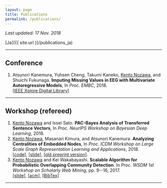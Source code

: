```yaml
---
layout: page
title: Publications
permalink: /publications/
---
```


_Last updated: 17 Nov. 2018_

[Ja]({{ site.url }}/publications_ja)

---

## Conference

1. Atsunori Kanemura, Yuhsen Cheng, Takumi Kaneko, <u>Kento Nozawa</u>, and Shuichi Fukunaga.  __Imputing Missing Values in EEG with Multivariate Autoregressive Models__, In *Proc. EMBC*, 2018. <br />
[[IEEE Xplore Digital Library](https://ieeexplore.ieee.org/document/8512790)]

---

## Workshop (refereed)

1. <u>Kento Nozawa</u> and Issei Sato. __PAC-Bayes Analysis of Transferred Sentence Vectors__, In *Proc. NeurIPS Workshop on Bayesian Deep Learning*, 2018.
1. <u>Kento Nozawa</u>, Masanari Kimura, and Atsunori Kanemura. __Analyzing Centralities of Embedded Nodes__, In *Proc. ICDM Workshop on Large Scale Graph Representation Learning and Applications*, 2018. <br /> [[code](https://github.com/nzw0301/grla2018)], [[slide](https://speakerdeck.com/nzw0301/analyzing-centralities-of-embedded-nodes)], [[old preprint version](https://arxiv.org/abs/1802.06368)].
1. <u>Kento Nozawa</u> and Kei Wakabayashi. __Scalable Algorithm for Probabilistic Overlapping Community Detection__. In *Proc. WSDM 1st Workshop on Scholarly Web Mining*, pp. 9--16, 2017. <br /> [[slide](https://ornlcda.github.io/SWM2017/slides/swm_2017-paper_5.pdf)], [[acm](http://dl.acm.org/citation.cfm?id=3057150&CFID=755784727&CFTOKEN=89060339)], [[BibTex](http://nzw0301.github.io/bibtex/nzw-swm2017.bib)]

---
